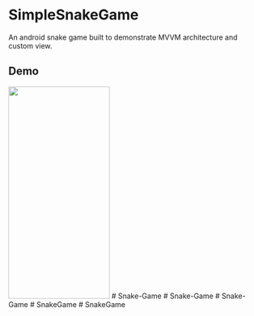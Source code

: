 # SimpleSnakeGame
An android snake game built to demonstrate MVVM architecture and custom view.

## Demo
<img src="https://github.com/rikucherry1993/demo-images/blob/main/snake_demo.gif" width="200" height="420"/>
# Snake-Game
# Snake-Game
# Snake-Game
# SnakeGame
# SnakeGame
